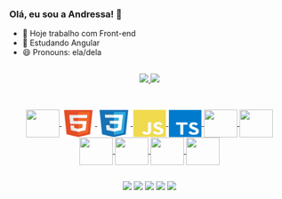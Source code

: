 ### Olá, eu sou a Andressa! 👋

- 🔭 Hoje trabalho com Front-end
- 🌱 Estudando Angular
- 😄 Pronouns: ela/dela

##

<div align="center">
  <a href="https://github.com/andressast">
  <img height="170em" src="https://github-readme-stats.vercel.app/api?username=andressast&show_icons=true&theme=dracula&include_all_commits=true&count_private=true"/>
  <img height="170em" src="https://github-readme-stats.vercel.app/api/top-langs/?username=andressast&layout=compact&langs_count=7&theme=dracula"/>
</div>
 
##
  
<div align="center" style="display: inline_block"><br>
  <img align="center" height="50" width="60" src="https://cdn.jsdelivr.net/gh/devicons/devicon/icons/figma/figma-original.svg">
  <img align="center" height="50" width="60" src="https://raw.githubusercontent.com/devicons/devicon/master/icons/html5/html5-original.svg">
  <img align="center" height="50" width="60" src="https://raw.githubusercontent.com/devicons/devicon/master/icons/css3/css3-original.svg">
  <img align="center" height="50" width="60" src="https://raw.githubusercontent.com/devicons/devicon/master/icons/javascript/javascript-plain.svg">
  <img align="center" height="50" width="60" src="https://raw.githubusercontent.com/devicons/devicon/master/icons/typescript/typescript-plain.svg">
  <img align="center" height="50" width="60" src="https://cdn.jsdelivr.net/gh/devicons/devicon/icons/angularjs/angularjs-original.svg">
  <img align="center" height="50" width="60" src="https://cdn.jsdelivr.net/gh/devicons/devicon/icons/nodejs/nodejs-original.svg">
  <img align="center" height="50" width="60" src="https://cdn.jsdelivr.net/gh/devicons/devicon/icons/bootstrap/bootstrap-plain.svg">
  <img align="center" height="50" width="60" src="https://cdn.jsdelivr.net/gh/devicons/devicon/icons/jquery/jquery-original.svg">
  <img align="center" height="50" width="60" src="https://cdn.jsdelivr.net/gh/devicons/devicon/icons/mongodb/mongodb-original.svg">
  <img align="center" height="50" width="60" src="https://cdn.jsdelivr.net/gh/devicons/devicon/icons/mysql/mysql-original.svg">
</div>
  
  ##
 
<div align="center"> 
  <a href="https://www.linkedin.com/in/andressasamaratasca/" target="_blank"><img src="https://img.shields.io/badge/-LinkedIn-%230077B5?style=for-the-badge&logo=linkedin&logoColor=white" target="_blank"></a>
  <a href="https://instagram.com/an.dressat" target="_blank"><img src="https://img.shields.io/badge/-Instagram-%23E4405F?style=for-the-badge&logo=instagram&logoColor=white" target="_blank"></a>
    <a href = "mailto:andressasamaratasca@gmail.com"><img src="https://img.shields.io/badge/-Gmail-%23333?style=for-the-badge&logo=gmail&logoColor=white" target="_blank"></a>
 	 <a href="https://discord.gg/c7HjGxwq" target="_blank"><img src="https://img.shields.io/badge/Discord-7289DA?style=for-the-badge&logo=discord&logoColor=white" target="_blank"></a> 
  <a href="https://api.whatsapp.com/send/?phone=5547996216397&text=WhatsApp+Direct+Message+-+Chrome+Extension&app_absent=0" target="_blank"><img src="https://img.shields.io/badge/WhatsApp-25D366?style=for-the-badge&logo=whatsapp&logoColor=white" target="_blank"></a>
</div>
